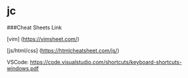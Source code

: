 # jc


###Cheat Sheets Link

[vim] (https://vimsheet.com/)

[js/html/css] (https://htmlcheatsheet.com/js/)

VSCode: https://code.visualstudio.com/shortcuts/keyboard-shortcuts-windows.pdf
